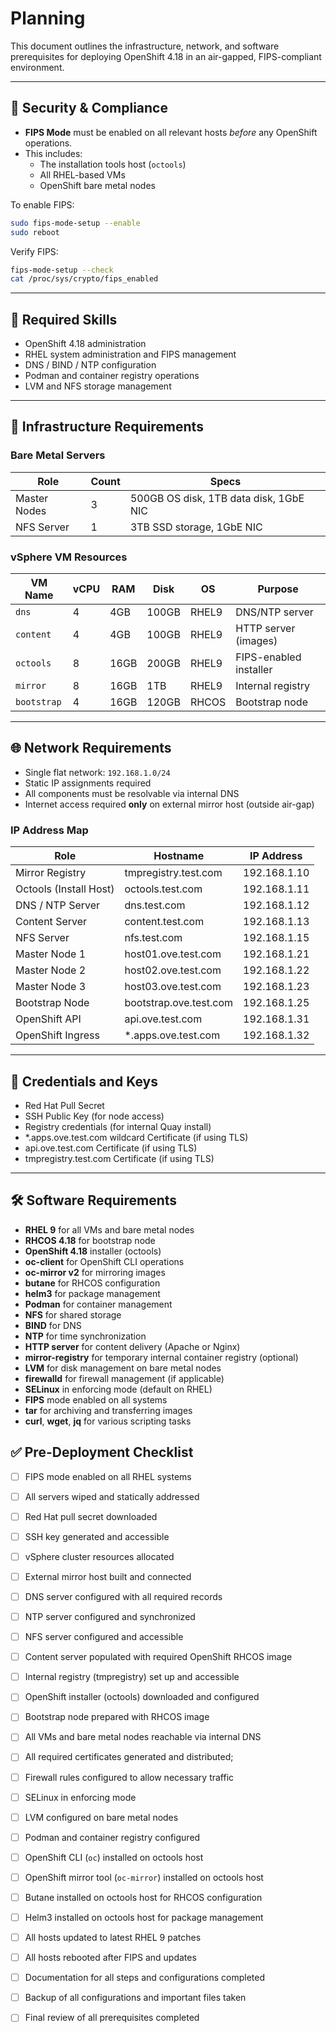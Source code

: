 # Planning

This document outlines the infrastructure, network, and software prerequisites for deploying OpenShift 4.18 in an air-gapped, FIPS-compliant environment.

---

## 🔐 Security & Compliance

- **FIPS Mode** must be enabled on all relevant hosts _before_ any OpenShift operations.
- This includes:
  - The installation tools host (`octools`)
  - All RHEL-based VMs
  - OpenShift bare metal nodes

To enable FIPS:
```bash
sudo fips-mode-setup --enable
sudo reboot
```

Verify FIPS:
```bash
fips-mode-setup --check
cat /proc/sys/crypto/fips_enabled
```

---

## 🧠 Required Skills

- OpenShift 4.18 administration
- RHEL system administration and FIPS management
- DNS / BIND / NTP configuration
- Podman and container registry operations
- LVM and NFS storage management

---

## 💾 Infrastructure Requirements

### Bare Metal Servers

| Role          | Count | Specs                                        |
|---------------|-------|----------------------------------------------|
| Master Nodes  | 3     | 500GB OS disk, 1TB data disk, 1GbE NIC       |
| NFS Server    | 1     | 3TB SSD storage, 1GbE NIC                    |

### vSphere VM Resources

| VM Name       | vCPU | RAM   | Disk   | OS      | Purpose               |
|---------------|------|-------|--------|---------|------------------------|
| `dns`         | 4    | 4GB   | 100GB  | RHEL9   | DNS/NTP server         |
| `content`     | 4    | 4GB   | 100GB  | RHEL9   | HTTP server (images)   |
| `octools`     | 8    | 16GB  | 200GB  | RHEL9   | FIPS-enabled installer |
| `mirror`      | 8    | 16GB  | 1TB    | RHEL9   | Internal registry      |
| `bootstrap`   | 4    | 16GB  | 120GB  | RHCOS   | Bootstrap node         |

---

## 🌐 Network Requirements

- Single flat network: `192.168.1.0/24`
- Static IP assignments required
- All components must be resolvable via internal DNS
- Internet access required **only** on external mirror host (outside air-gap)

### IP Address Map

| Role                        | Hostname                | IP Address       |
|-----------------------------|--------------------------|------------------|
| Mirror Registry             | tmpregistry.test.com     | 192.168.1.10     |
| Octools (Install Host)      | octools.test.com         | 192.168.1.11     |
| DNS / NTP Server            | dns.test.com             | 192.168.1.12    |
| Content Server              | content.test.com         | 192.168.1.13     |
| NFS Server                  | nfs.test.com             | 192.168.1.15     |
| Master Node 1               | host01.ove.test.com      | 192.168.1.21     |
| Master Node 2               | host02.ove.test.com      | 192.168.1.22     |
| Master Node 3               | host03.ove.test.com      | 192.168.1.23     |
| Bootstrap Node              | bootstrap.ove.test.com   | 192.168.1.25     |
| OpenShift API   | api.ove.test.com                     | 192.168.1.31  |
| OpenShift Ingress   | *.apps.ove.test.com                     | 192.168.1.32  |

---

## 🔐 Credentials and Keys

- Red Hat Pull Secret
- SSH Public Key (for node access)
- Registry credentials (for internal Quay install)
- *.apps.ove.test.com wildcard Certificate (if using TLS)
- api.ove.test.com Certificate (if using TLS)
- tmpregistry.test.com Certificate (if using TLS)

---

## 🛠️ Software Requirements
- **RHEL 9** for all VMs and bare metal nodes
- **RHCOS 4.18** for bootstrap node
- **OpenShift 4.18** installer (octools)
- **oc-client** for OpenShift CLI operations
- **oc-mirror v2** for mirroring images
- **butane** for RHCOS configuration
- **helm3** for package management
- **Podman** for container management
- **NFS** for shared storage
- **BIND** for DNS
- **NTP** for time synchronization
- **HTTP server** for content delivery (Apache or Nginx)
- **mirror-registry** for temporary internal container registry (optional)
- **LVM** for disk management on bare metal nodes
- **firewalld** for firewall management (if applicable)
- **SELinux** in enforcing mode (default on RHEL)
- **FIPS** mode enabled on all systems
- **tar** for archiving and transferring images
- **curl**, **wget**, **jq** for various scripting tasks

## ✅ Pre-Deployment Checklist

- [ ] FIPS mode enabled on all RHEL systems
- [ ] All servers wiped and statically addressed
- [ ] Red Hat pull secret downloaded
- [ ] SSH key generated and accessible
- [ ] vSphere cluster resources allocated
- [ ] External mirror host built and connected
- [ ] DNS server configured with all required records
- [ ] NTP server configured and synchronized
- [ ] NFS server configured and accessible
- [ ] Content server populated with required OpenShift RHCOS image
- [ ] Internal registry (tmpregistry) set up and accessible
- [ ] OpenShift installer (octools) downloaded and configured
- [ ] Bootstrap node prepared with RHCOS image
- [ ] All VMs and bare metal nodes reachable via internal DNS
- [ ] All required certificates generated and distributed;
- [ ] Firewall rules configured to allow necessary traffic
- [ ] SELinux in enforcing mode
- [ ] LVM configured on bare metal nodes
- [ ] Podman and container registry configured
- [ ] OpenShift CLI (`oc`) installed on octools host
- [ ] OpenShift mirror tool (`oc-mirror`) installed on octools host
- [ ] Butane installed on octools host for RHCOS configuration
- [ ] Helm3 installed on octools host for package management
- [ ] All hosts updated to latest RHEL 9 patches
- [ ] All hosts rebooted after FIPS and updates
- [ ] Documentation for all steps and configurations completed
- [ ] Backup of all configurations and important files taken
- [ ] Final review of all prerequisites completed

